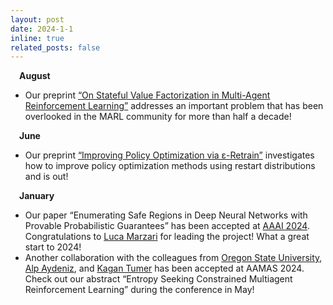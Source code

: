 ```yaml
---
layout: post
date: 2024-1-1
inline: true
related_posts: false
---
```

&emsp;**August**
- Our preprint <a href='https://arxiv.org/abs/2408.15381'>“On Stateful Value Factorization in Multi-Agent Reinforcement Learning”</a> addresses an important problem that has been overlooked in the MARL community for more than half a decade! 

&emsp;**June**
- Our preprint <a href='https://arxiv.org/abs/2406.08315'>“Improving Policy Optimization via ε-Retrain”</a> investigates how to improve policy optimization methods using restart distributions and is out! 

&emsp;**January**
- Our paper “Enumerating Safe Regions in Deep Neural Networks with Provable Probabilistic Guarantees” has been accepted at <a href='https://aaai.org/aaai-conference/'>AAAI 2024</a>. Congratulations to <a href='https://lmarza.github.io'>Luca Marzari</a> for leading the project! What a great start to 2024! 
- Another collaboration with the colleagues from <a href='https://oregonstate.edu'>Oregon State University</a>,  <a href='https://www.linkedin.com/in/alp-aydeniz'>Alp Aydeniz</a>, and <a href='https://web.engr.oregonstate.edu/~ktumer/'>Kagan Tumer</a> has been accepted at AAMAS 2024. Check out our abstract “Entropy Seeking Constrained Multiagent Reinforcement Learning” during the conference in May!


